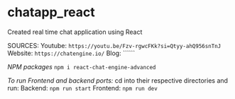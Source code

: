 # chatapp_react
Created real time chat application using React

SOURCES: 
    Youtube: ```https://youtu.be/Fzv-rgwcFKk?si=Qtyy-ahQ956snTnJ```
    Website: ```https://chatengine.io/```
    Blog: ``````

*NPM packages*
```npm i react-chat-engine-advanced```

*To run Frontend and backend ports:*
cd into their respective directories and run:
Backend: ```npm run start``` 
Frontend: ```npm run dev```

